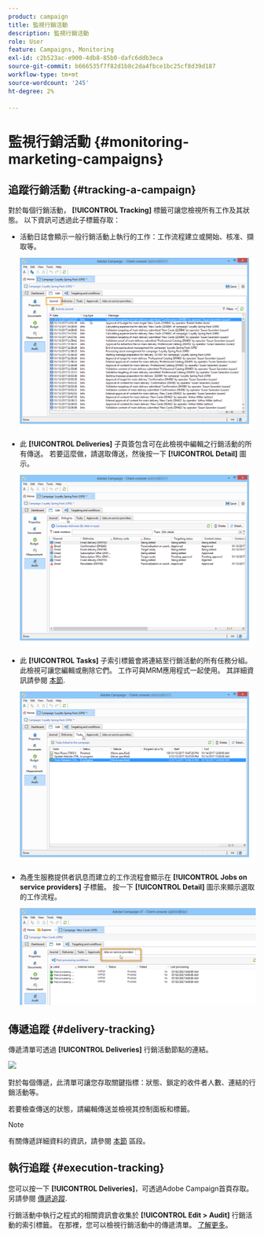 ```yaml
---
product: campaign
title: 監視行銷活動
description: 監視行銷活動
role: User
feature: Campaigns, Monitoring
exl-id: c2b523ac-e900-4db8-85b0-dafc6ddb3eca
source-git-commit: b666535f7f82d1b8c2da4fbce1bc25cf8d39d187
workflow-type: tm+mt
source-wordcount: '245'
ht-degree: 2%

---
```


# 監視行銷活動 {#monitoring-marketing-campaigns}

## 追蹤行銷活動 {#tracking-a-campaign}

對於每個行銷活動， **[!UICONTROL Tracking]** 標籤可讓您檢視所有工作及其狀態。 以下資訊可透過此子標籤存取：

* 活動日誌會顯示一般行銷活動上執行的工作：工作流程建立或開始、核准、擷取等。

  ![](assets/s_ncs_user_op_edit_exe_tab_a.png)

* 此 **[!UICONTROL Deliveries]** 子頁簽包含可在此檢視中編輯之行銷活動的所有傳送。 若要這麼做，請選取傳送，然後按一下 **[!UICONTROL Detail]** 圖示。

  ![](assets/s_ncs_user_op_edit_exe_tab_b.png)

* 此 **[!UICONTROL Tasks]** 子索引標籤會將連結至行銷活動的所有任務分組。 此檢視可讓您編輯或刪除它們。 工作可與MRM應用程式一起使用。 其詳細資訊請參閱 [本節](../../mrm/using/creating-and-managing-tasks.md).

  ![](assets/s_ncs_user_op_edit_exe_tab_e.png)

* 為產生服務提供者訊息而建立的工作流程會顯示在 **[!UICONTROL Jobs on service providers]** 子標籤。 按一下 **[!UICONTROL Detail]** 圖示來顯示選取的工作流程。

  ![](assets/s_ncs_user_op_edit_exe_tab_d.png)

## 傳遞追蹤 {#delivery-tracking}

傳遞清單可透過 **[!UICONTROL Deliveries]** 行銷活動節點的連結。

![](assets/s_ncs_user_op_del_state_from_homepage.png)

對於每個傳遞，此清單可讓您存取關鍵指標：狀態、鎖定的收件者人數、連結的行銷活動等。

若要檢查傳送的狀態，請編輯傳送並檢視其控制面板和標籤。

>[!NOTE]
>
>有關傳遞詳細資料的資訊，請參閱 [本節](../../delivery/using/about-message-tracking.md) 區段。

## 執行追蹤 {#execution-tracking}

您可以按一下 **[!UICONTROL Deliveries]**，可透過Adobe Campaign首頁存取。 另請參閱 [傳遞追蹤](#delivery-tracking).

行銷活動中執行之程式的相關資訊會收集於 **[!UICONTROL Edit > Audit]** 行銷活動的索引標籤。 在那裡，您可以檢視行銷活動中的傳遞清單。 [了解更多](#tracking-a-campaign)。
